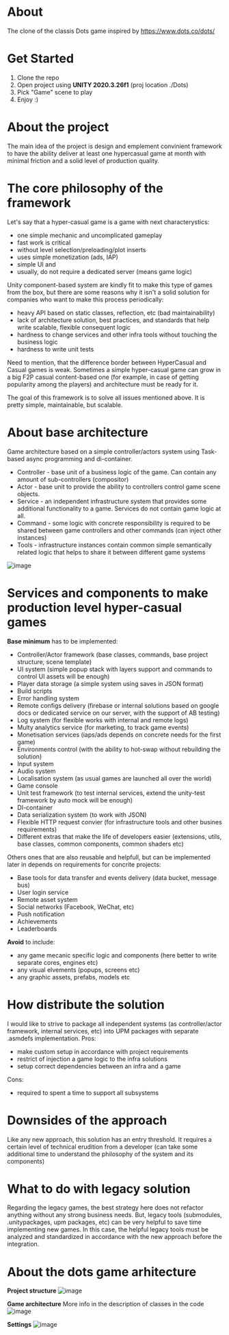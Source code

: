 # About
The clone of the classis Dots game inspired by https://www.dots.co/dots/

# Get Started
1. Clone the repo
2. Open project using **UNITY 2020.3.26f1** (proj location ./Dots)
3. Pick "Game" scene to play
4. Enjoy :)

# About the project

The main idea of the project is design and emplement convinient framework to have the ability deliver at least one hypercasual game at month with minimal friction and a solid level of production quality.

# The core philosophy of the framework

Let's say that a hyper-casual game is a game with next characterystics:
- one simple mechanic and uncomplicated gameplay
- fast work is critical
- without level selection/preloading/plot inserts
- uses simple monetization (ads, IAP)
- simple UI and
- usually, do not require a dedicated server (means game logic)

Unity component-based system are kindly fit to make this type of games from the box, but there are some reasons why it isn't a solid solution for companies who want to make this process periodically:
- heavy API based on static classes, reflection, etc (bad maintainability)
- lack of architecture solution, best practices, and standards that help write scalable, flexible consequent logic
- hardness to change services and other infra tools without touching the business logic
- hardness to write unit tests

Need to mention, that the difference border between HyperCasual and Casual games is weak. Sometimes a simple hyper-casual game can grow in a big F2P casual content-based one (for example, in case of getting popularity among the players) and architecture must be ready for it.

The goal of this framework is to solve all issues mentioned above. It is pretty simple, maintainable, but scalable.

# About base architecture

Game architecture based on a simple controller/actors system using Task-based async programming and di-container.

- Controller - base unit of a business logic of the game. Can contain any amount of sub-controllers (compositor)
- Actor - base unit to provide the ability to controllers control game scene objects.
- Service - an independent infrastructure system that provides some additional functionality to a game. Services do not contain game logic at all.
- Command - some logic with concrete responsibility is required to be shared between game controllers and other commands (can inject other instances)
- Tools - infrastructure instances contain common simple semantically related logic that helps to share it between different game systems

![image](https://user-images.githubusercontent.com/98963961/154372977-bdbae7f4-9fd2-44dd-a18a-20346f128ead.png)

# Services and components to make production level hyper-casual games

**Base minimum** has to be implemented:
- Controller/Actor framework (base classes, commands, base project structure, scene template)
- UI system (simple popup stack with layers support and commands to control UI assets will be enough)
- Player data storage (a simple system using saves in JSON format)
- Build scripts
- Error handling system
- Remote configs delivery (firebase or internal solutions based on google docs or dedicated service on our server, with the support of AB testing)
- Log system (for flexible works with internal and remote logs)
- Multy analytics service (for marketing, to track game events)
- Monetisation services (iaps/ads depends on concrete needs for the first game)
- Environments control (with the ability to hot-swap without rebuilding the solution)
- Input system
- Audio system
- Localisation system (as usual games are launched all over the world)
- Game console
- Unit test framework (to test internal services, extend the unity-test framework by auto mock will be enough)
- DI-container
- Data serialization system (to work with JSON)
- Flexible HTTP request convier (for infrastructure tools and other busines requirements)
- Different extras that make the life of developers easier (extensions, utils, base classes, common components, common shaders etc)

Others ones that are also reusable and helpfull, but can be implemented later in depends on requirements for concrite projects:
- Base tools for data transfer and events delivery (data bucket, message bus)
- User login service
- Remote asset system
- Social networks (Facebook, WeChat, etc)
- Push notification
- Achievements
- Leaderboards

**Avoid** to include:
- any game mecanic specific logic and components (here better to write separate cores, engines etc)
- any visual elvements (popups, screens etc)
- any graphic assets, prefabs, models etc

# How distribute the solution

I would like to strive to package all independent systems (as controller/actor framework, internal services, etc) into UPM packages with separate .asmdefs implementation.
Pros:
- make custom setup in accordance with project requirements
- restrict of injection a game logic to the infra solutions
- setup correct dependencies between an infra and a game

Cons:
- required to spent a time to support all subsystems

# Downsides of the approach
Like any new approach, this solution has an entry threshold. It requires a certain level of technical erudition from a developer (can take some additional time to understand the philosophy of the system and its components)

# What to do with legacy solution
Regarding the legacy games, the best strategy here does not refactor anything without any strong business needs.
But, legacy tools (submodules, .unitypackages, upm packages, etc) can be very helpful to save time implementing new games. In this case, the helpful legacy tools must be analyzed and standardized in accordance with the new approach before the integration.

# About the dots game arhitecture

**Project structure**
![image](https://user-images.githubusercontent.com/98963961/152799043-46c9dd04-45f0-4518-8b77-cac69f7c6cb5.png)

**Game architecture**
More info in the description of classes in the code
![image](https://user-images.githubusercontent.com/98963961/152802879-15145c06-2813-4377-90be-934da41e3e4b.png)

**Settings**
![image](https://user-images.githubusercontent.com/98963961/152803142-ffa40e8f-c799-4c42-a329-5fed41b0971b.png)

